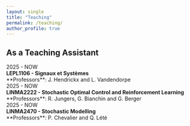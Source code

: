 ```yaml
---
layout: single
title: "Teaching"
permalink: /teaching/
author_profile: true
---
```


## As a Teaching Assistant

<div class="teaching-card">
  <div class="teaching-year">2025 - NOW</div>
  <div class="teaching-course">
    <strong>LEPL1106 - Signaux et Systèmes</strong><br>
    **Professors**: J. Hendrickx and L. Vandendorpe
  </div>
</div>

<div class="teaching-card">
  <div class="teaching-year">2025 - NOW</div>
  <div class="teaching-course">
    <strong>LINMA2222 - Stochastic Optimal Control and Reinforcement Learning</strong><br>
    **Professors**: R. Jungers, G. Bianchin and G. Berger
  </div>
</div>

<div class="teaching-card">
  <div class="teaching-year">2025 - NOW</div>
  <div class="teaching-course">
    <strong>LINMA2470 - Stochastic Modelling</strong><br>
    **Professors**: P. Chevalier and Q. Lété
  </div>
</div>
